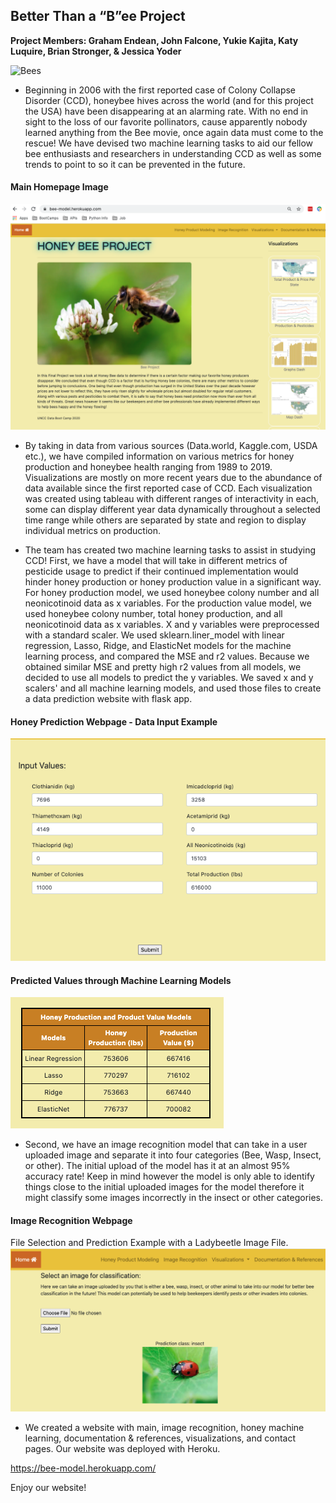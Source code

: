 ## Better Than a “B”ee Project

**Project Members: Graham Endean, John Falcone, Yukie Kajita, Katy Luquire, Brian Stronger, & Jessica Yoder**

![Bees](static/img/Bees-for-Test.png)
 
* Beginning in 2006 with the first reported case of Colony Collapse Disorder (CCD), honeybee hives across the world (and for this project the USA) have been disappearing at an alarming rate. With no end in sight to the loss of our favorite pollinators, cause apparently nobody learned anything from the Bee movie, once again data must come to the rescue! We have devised two machine learning tasks to aid our fellow bee enthusiasts and researchers in understanding CCD as well as some trends to point to so it can be prevented in the future.


#### Main Homepage Image
![main_page](Read_Me_Image/main_page.png)


* By taking in data from various sources (Data.world, Kaggle.com, USDA etc.), we have compiled information on various metrics for honey production and honeybee health ranging from 1989 to 2019.  Visualizations are mostly on more recent years due to the abundance of data available since the first reported case of CCD. Each visualization was created using tableau with different ranges of interactivity in each, some can display different year data dynamically throughout a selected time range while others are separated by state and region to display individual metrics on production.

* The team has created two machine learning tasks to assist in studying CCD! First, we have a model that will take in different metrics of pesticide usage to predict if their continued implementation would hinder honey production or honey production value in a significant way. For honey production model, we used honeybee colony number and all neonicotinoid data as x variables. For the production value model, we used honeybee colony number, total honey production, and all neonicotinoid data as x variables. X and y variables were preprocessed with a standard scaler. We used sklearn.liner_model with linear regression, Lasso, Ridge, and ElasticNet models for the machine learning process, and compared the MSE and r2 values. Because we obtained similar MSE and pretty high r2 values from all models, we decided to use all models to predict the y variables. We saved x and y scalers' and all machine learning models, and used those files to create a data prediction website with flask app.


 #### Honey Prediction Webpage - Data Input Example
 ![prediction_page](Read_Me_Image/input-data.png)


 #### Predicted Values through Machine Learning Models
 ![prediction_page](Read_Me_Image/linear-ML-prediction.png)



* Second, we have an image recognition model that can take in a user uploaded image and separate it into four categories (Bee, Wasp, Insect, or other). The initial upload of the model has it at an almost 95% accuracy rate! Keep in mind however the model is only able to identify things close to the initial uploaded images for the model therefore it might classify some images incorrectly in the insect or other categories.


 #### Image Recognition Webpage
 File Selection and Prediction Example with a Ladybeetle Image File.
 ![prediction_page](Read_Me_Image/machine-learning-image.png)


* We created a website with main, image recognition, honey machine learning, documentation & references, visualizations, and contact pages. Our website was deployed with Heroku. 

 https://bee-model.herokuapp.com/

 Enjoy our website!
